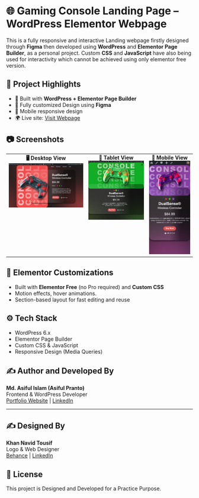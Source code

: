 # 🌐 Gaming Console Landing Page – WordPress Elementor Webpage

This is a fully responsive and interactive Landing webpage firstly designed through **Figma** then developed using **WordPress** and **Elementor Page Builder**, as a personal project. Custom **CSS** and **JavaScript** have also being used for interactivity which cannot be achieved using only elementor free version.

## 📌 Project Highlights

- 🔧 Built with **WordPress + Elementor Page Builder**
- 🎨 Fully customized Design using **Figma**
- 📱 Mobile responsive design
- 🌍 Live site: [Visit Webpage](https://gamingconsolelandingpage.asifulpranto.com)

## 📷 Screenshots

<table>
  <tr>
    <td align="center" valign="top">
      <strong>🖥️ Desktop View</strong><br>
      <img src="screenshots/LandingPage - Desktop.png" alt="Page DesktopView Image" width="400">
    </td>
    <td align="center" valign="top">
      <strong>📱 Tablet View</strong><br>
      <img src="screenshots/LandingPage - Tablet.png" alt="Page TabletView Image" width="300">
    </td>
    <td align="center" valign="top">
      <strong>📱 Mobile View</strong><br>
      <img src="screenshots/LandingPage - Mobile.png" alt="Page MobileView Image" width="200">
    </td>
  </tr>
</table>

## 🧩 Elementor Customizations

- Built with **Elementor Free** (no Pro required) and **Custom CSS**
- Motion effects, hover animations.
- Section-based layout for fast editing and reuse

## ⚙️ Tech Stack

- WordPress 6.x
- Elementor Page Builder
- Custom CSS & JavaScript
- Responsive Design (Media Queries)

## ✍️ Author and Developed By

**Md. Asiful Islam (Asiful Pranto)**  
Frontend & WordPress Developer  
[Portfolio Website](https://asifulpranto.com) | [LinkedIn](https://linkedin.com/in/asiful-i-pranto)

---

## ✍️ Designed By

**Khan Navid Tousif**  
Logo & Web Designer  
[Behance](https://behance.net/kntousif) | [LinkedIn](https://linkedin.com/in/khan-navid-tousif-73aa0021a)

## 📃 License

This project is Designed and Developed for a Practice Purpose.

